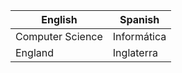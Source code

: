 
| English          | Spanish     |
| ---------------- | ----------- |
| Computer Science | Informática |
| England          | Inglaterra            |

